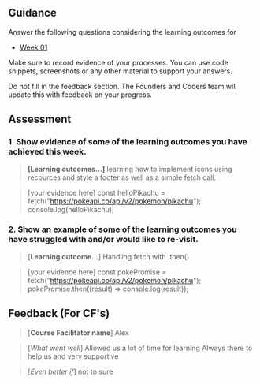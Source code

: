 ## Guidance
Answer the following questions considering the learning outcomes for
- [Week 01](https://learn.foundersandcoders.com/course/syllabus/developer/week01-project01-basics/learning-outcomes/)

Make sure to record evidence of your processes. You can use code snippets, screenshots or any other material to support your answers.

Do not fill in the feedback section. The Founders and Coders team will update this with feedback on your progress.

## Assessment
 ### 1. Show evidence of some of the learning outcomes you have achieved this week.
> **[Learning outcomes...]**  learning how to implement icons using recources and style a footer as well as a simple fetch call.


> [your evidence here]  const helloPikachu = fetch("https://pokeapi.co/api/v2/pokemon/pikachu");
console.log(helloPikachu);

 ### 2. Show an example of some of the learning outcomes you have struggled with and/or would like to re-visit.
> [**Learning outcome...**]  Handling fetch with .then()


> [your evidence here]  const pokePromise = fetch("https://pokeapi.co/api/v2/pokemon/pikachu");
pokePromise.then((result) => console.log(result));

## Feedback (For CF's)
> [**Course Facilitator name**] Alex


> [*What went well*] Allowed us a lot of time for learning
>Always there to help us and very supportive

 
> [*Even better if*] not to sure 
